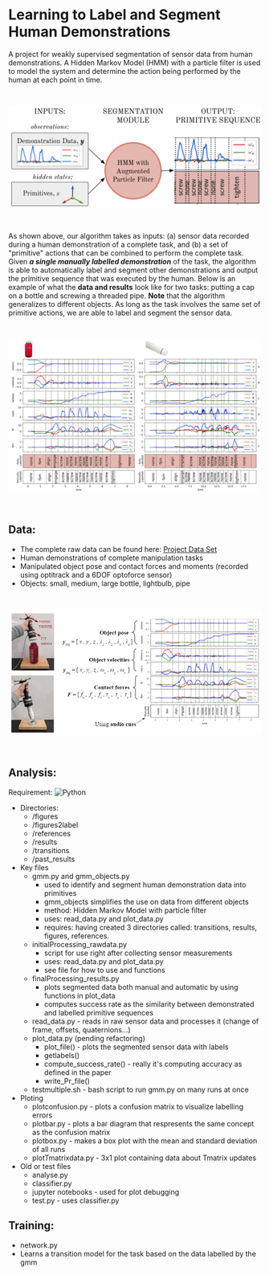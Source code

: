 # Learning to Label and Segment Human Demonstrations

A project for weakly supervised segmentation of sensor data from human demonstrations. A Hidden Markov Model (HMM) with a particle filter is used to model the system and determine the action being performed by the human at each point in time.

<br />
<p align="center">
  <img src="https://github.com/egalbally/HumanDataLabellingAndSegmentation/blob/master/readme_imgs/method.png" width="550"/>
</p>
<br />

As shown above, our algorithm takes as inputs: (a) sensor data recorded during a human demonstration of a complete task, and (b) a set of "primitive" actions that can be combined to perform the complete task. Given **_a single manually labelled demonstration_** of the task, the algorithm is able to automatically label and segment other demonstrations and output the primitive sequence that was executed by the human. Below is an example of what the **data and results** look like for two tasks: putting a cap on a bottle and screwing a threaded pipe. **Note** that the algorithm generalizes to different objects. As long as the task involves the same set of primitive actions, we are able to label and segment the sensor data.

<br />
<p align="center">
  <img src="https://github.com/egalbally/HumanDataLabellingAndSegmentation/blob/master/readme_imgs/sampleResults.png" width="750"/>
</p>
<br />

## Data: 
  - The complete raw data can be found here: [Project Data Set](https://drive.google.com/drive/folders/1xkGvRUSKXV1l5X8-9bTzfx_CLLtIlNwi?usp=sharing)
  - Human demonstrations of complete manipulation tasks
  - Manipulated object pose and contact forces and moments (recorded using optitrack and a 6DOF optoforce sensor)
  - Objects: small, medium, large bottle, lightbulb, pipe

<br />
<p align="center">
  <img src="https://github.com/egalbally/HumanDataLabellingAndSegmentation/blob/master/readme_imgs/data.PNG" width="750"/>
</p>
<br />

## Analysis: 

Requirement:  ![Python](https://img.shields.io/badge/Python->=3.7-Blue?logo=python)
<!-- **_Note_** - this code requires Python 3 
 -->

   - Directories: 
      - /figures
      - /figures2label
      - /references
      - /results
      - /transitions
      - /past_results
   - Key files
      - gmm.py and gmm_objects.py
         - used to identify and segment human demonstration data into primitives
         - gmm_objects simplifies the use on data from different objects
         - method: Hidden Markov Model with particle filter
         - uses: read_data.py and plot_data.py
         - requires: having created 3 directories called: transitions, results, figures, references.
      - initialProcessing_rawdata.py 
         - script for use right after collecting sensor measurements
         - uses: read_data.py and plot_data.py
         - see file for how to use and functions
      - finalProcessing_results.py
         -  plots segmented data both manual and automatic by using functions in plot_data 
         -  computes success rate as the similarity between demonstrated and labelled primitive sequences
      - read_data.py - reads in raw sensor data and processes it (change of frame, offsets, quaternions...)
      - plot_data.py (pending refactoring)
          - plot_file() - plots the segmented sensor data with labels
          - getlabels()
          - compute_success_rate() - really it's computing accuracy as defined in the paper
          - write_Pr_file()
      - testmultiple.sh - bash script to run gmm.py on many runs at once
   - Ploting 
        - plotconfusion.py - plots a confusion matrix to visualize labelling errors
        - plotbar.py - plots a bar diagram that respresents the same concept as the confusion matrix
        - plotbox.py - makes a box plot with the mean and standard deviation of all runs
        - plotTmatrixdata.py - 3x1 plot containing data about Tmatrix updates
   - Old or test files
       - analyse.py
       - classifier.py
       - jupyter notebooks - used for plot debugging
       - test.py - uses classifier.py 
    
## Training: 
  - network.py 
  - Learns a transition model for the task based on the data labelled by the gmm
